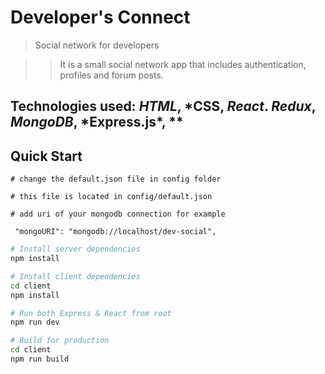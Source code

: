 # Developer's Connect

> Social network for developers

> > It is a small social network app that includes authentication, profiles and forum posts.

## Technologies used: _HTML_, *CSS, *React*. *Redux*, *MongoDB*, *Express.js\*, \*\*

## Quick Start

```
# change the default.json file in config folder

# this file is located in config/default.json

# add uri of your mongodb connection for example

 "mongoURI": "mongodb://localhost/dev-social",

```

```bash
# Install server dependencies
npm install

# Install client dependencies
cd client
npm install

# Run both Express & React from root
npm run dev

# Build for production
cd client
npm run build
```
